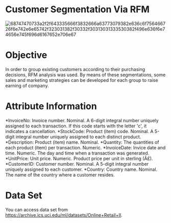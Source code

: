 # Customer Segmentation Via RFM
 
![68747470733a2f2f643335666f3832666a63773079382e636c6f756466726f6e742e6e65742f323031382f30332f30313031333530382f496e636f6e74656e745f696d6167652e706e67](https://user-images.githubusercontent.com/13394756/127140360-65ff4648-8232-4ca7-8707-4554480ed982.png)
# Objective
In order to group existing customers according to their purchasing decisions, RFM analysis was used. By means of these segmentations, some sales and marketing strategies can be developed for each group to raise earning of company.
# Attribute Information
*InvoiceNo: Invoice number. Nominal. A 6-digit integral number uniquely assigned to each transaction. If this code starts with the letter 'c', it indicates a cancellation.
*StockCode: Product (item) code. Nominal. A 5-digit integral number uniquely assigned to each distinct product.
*Description: Product (item) name. Nominal.
*Quantity: The quantities of each product (item) per transaction. Numeric.
*InvoiceDate: Invice date and time. Numeric. The day and time when a transaction was generated.
*UnitPrice: Unit price. Numeric. Product price per unit in sterling (Â£).
*CustomerID: Customer number. Nominal. A 5-digit integral number uniquely assigned to each customer.
*Country: Country name. Nominal. The name of the country where a customer resides.
# Data Set
You can access data set from https://archive.ics.uci.edu/ml/datasets/Online+Retail+II.
